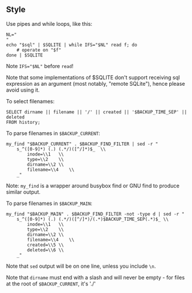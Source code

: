 Style
-----

Use pipes and while loops, like this:

	NL="
	"
	echo "$sql" | $SQLITE | while IFS="$NL" read f; do
		# operate on "$f"
	done | $SQLITE

Note `IFS="$NL"` before `read`!

Note that some implementations of $SQLITE don't support receiving sql expression
as an argument (most notably, "remote SQLite"), hence please avoid using it.

To select filenames:

	SELECT dirname || filename || '/' || created || '$BACKUP_TIME_SEP' || deleted
	FROM history;

To parse filenames in `$BACKUP_CURRENT`:

	my_find "$BACKUP_CURRENT" . $BACKUP_FIND_FILTER | sed -r "
		s_^([0-9]*) (.) (.*/)([^/]*)$_	\\
			inode=\\1	\\
			type=\\2	\\
			dirname=\\2	\\
			filename=\\4	\\
		_"

Note: `my_find` is a wrapper around busybox find or GNU find to produce similar
output.

To parse filenames in `$BACKUP_MAIN`:

	my_find "$BACKUP_MAIN" . $BACKUP_FIND_FILTER -not -type d | sed -r "
		s_^([0-9]*) (.) (.*/)([^/]*)/(.*)$BACKUP_TIME_SEP(.*)$_	\\
			inode=\\1	\\
			type=\\2	\\
			dirname=\\2	\\
			filename=\\4	\\
			created=\\5	\\
			deleted=\\6	\\
		_"

Note that `sed` output will be on one line, unless you include `\n`.

Note that `dirname` must end with a slash and will never be empty - for files at the root of `$BACKUP_CURRENT`, it's './'
